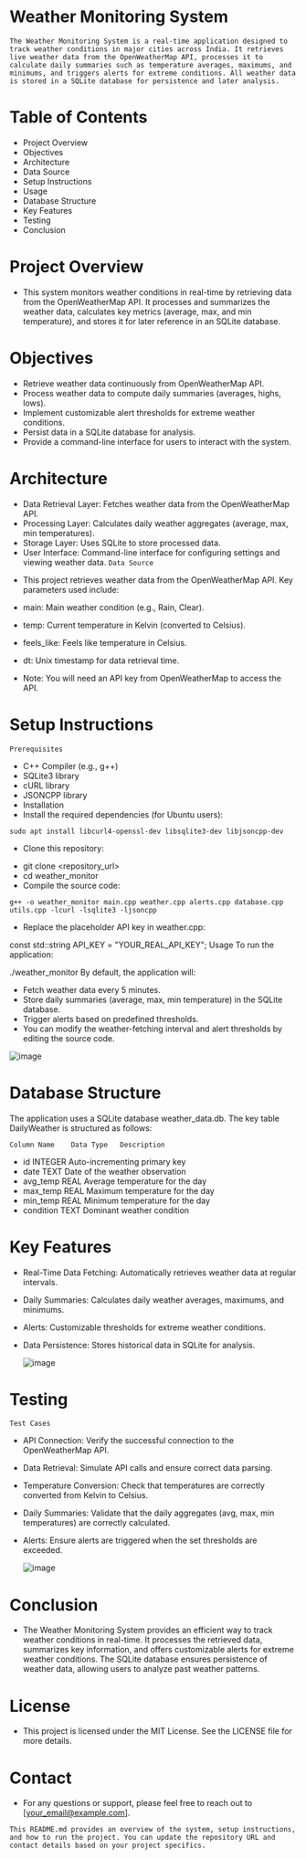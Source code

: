 #      Weather Monitoring System
`The Weather Monitoring System is a real-time application designed to track weather conditions in major cities across India. It retrieves live weather data from the OpenWeatherMap API, processes it to calculate daily summaries such as temperature averages, maximums, and minimums, and triggers alerts for extreme conditions. All weather data is stored in a SQLite database for persistence and later analysis.`

#    Table of Contents
- Project Overview
- Objectives
- Architecture
- Data Source
- Setup Instructions
- Usage
- Database Structure
- Key Features
- Testing
- Conclusion
# Project Overview
- This system monitors weather conditions in real-time by retrieving data from the OpenWeatherMap API. It processes and 
 summarizes the weather data, calculates key metrics (average, max, and min temperature), and stores it for later reference 
  in an SQLite database.

# Objectives
* Retrieve weather data continuously from OpenWeatherMap API.
* Process weather data to compute daily summaries (averages, highs, lows).
* Implement customizable alert thresholds for extreme weather conditions.
* Persist data in a SQLite database for analysis.
* Provide a command-line interface for users to interact with the system.
# Architecture
* Data Retrieval Layer: Fetches weather data from the OpenWeatherMap API.
* Processing Layer: Calculates daily weather aggregates (average, max, min temperatures).
* Storage Layer: Uses SQLite to store processed data.
* User Interface: Command-line interface for configuring settings and viewing weather data.
`Data Source`
- This project retrieves weather data from the OpenWeatherMap API. Key parameters used include:

- main: Main weather condition (e.g., Rain, Clear).
- temp: Current temperature in Kelvin (converted to Celsius).
- feels_like: Feels like temperature in Celsius.
- dt: Unix timestamp for data retrieval time.
- Note: You will need an API key from OpenWeatherMap to access the API.

# Setup Instructions
`Prerequisites`
- C++ Compiler (e.g., g++)
- SQLite3 library
- cURL library
- JSONCPP library
- Installation
- Install the required dependencies (for Ubuntu users):

 `sudo apt install libcurl4-openssl-dev libsqlite3-dev libjsoncpp-dev`
* Clone this repository:
- git clone <repository_url>
- cd weather_monitor
- Compile the source code:


`g++ -o weather_monitor main.cpp weather.cpp alerts.cpp database.cpp utils.cpp -lcurl -lsqlite3 -ljsoncpp`
- Replace the placeholder API key in weather.cpp:

const std::string API_KEY = "YOUR_REAL_API_KEY";
Usage
To run the application:


./weather_monitor
By default, the application will:

- Fetch weather data every 5 minutes.
- Store daily summaries (average, max, min temperature) in the SQLite database.
- Trigger alerts based on predefined thresholds.
- You can modify the weather-fetching interval and alert thresholds by editing the source code.

![image](https://github.com/user-attachments/assets/205a9e05-bb97-4a77-b11a-de42046f0381)



# Database Structure
The application uses a SQLite database weather_data.db. The key table DailyWeather is structured as follows:

`Column Name	Data Type	Description`
- id	INTEGER	Auto-incrementing primary key
- date	TEXT	Date of the weather observation
- avg_temp	REAL	Average temperature for the day
- max_temp	REAL	Maximum temperature for the day
- min_temp	REAL	Minimum temperature for the day
- condition	TEXT	Dominant weather condition
# Key Features
- Real-Time Data Fetching: Automatically retrieves weather data at regular intervals.
- Daily Summaries: Calculates daily weather averages, maximums, and minimums.
- Alerts: Customizable thresholds for extreme weather conditions.
- Data Persistence: Stores historical data in SQLite for analysis.


   ![image](https://github.com/user-attachments/assets/08ee0090-f1dd-4a64-a395-93cb5e6f9102)

# Testing
`Test Cases`
- API Connection: Verify the successful connection to the OpenWeatherMap API.
- Data Retrieval: Simulate API calls and ensure correct data parsing.
- Temperature Conversion: Check that temperatures are correctly converted from Kelvin to Celsius.
- Daily Summaries: Validate that the daily aggregates (avg, max, min temperatures) are correctly calculated.
- Alerts: Ensure alerts are triggered when the set thresholds are exceeded.

    ![image](https://github.com/user-attachments/assets/9c755629-b5e9-4a30-ad92-cac3a889fc0b)
# Conclusion
- The Weather Monitoring System provides an efficient way to track weather conditions in real-time. It processes the retrieved data, summarizes key information, and offers customizable alerts for extreme weather conditions. The SQLite database ensures persistence of weather data, allowing users to analyze past weather patterns.

# License
- This project is licensed under the MIT License. See the LICENSE file for more details.

# Contact
- For any questions or support, please feel free to reach out to [your_email@example.com].

`This README.md provides an overview of the system, setup instructions, and how to run the project. You can update the repository URL and contact details based on your project specifics.`







